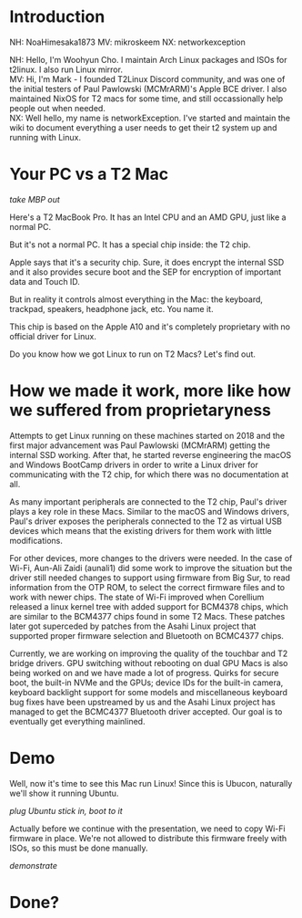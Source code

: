 # Introduction
NH: NoaHimesaka1873 MV: mikroskeem NX: networkexception

NH: Hello, I'm Woohyun Cho. I maintain Arch Linux packages and ISOs for t2linux. I also run Linux mirror.  
MV: Hi, I'm Mark - I founded T2Linux Discord community, and was one of the initial testers of Paul Pawlowski (MCMrARM)'s Apple BCE driver. I also maintained NixOS for T2 macs for some time, and still occassionally help people out when needed.  
NX: Well hello, my name is networkException. I've started and maintain the wiki to document everything a user needs to get their t2 system up and running with Linux.  

# Your PC vs a T2 Mac

*take MBP out*

Here's a T2 MacBook Pro. It has an Intel CPU and an AMD GPU, just like a normal PC.

But it's not a normal PC. It has a special chip inside: the T2 chip.

Apple says that it's a security chip. Sure, it does encrypt the internal SSD and it also provides secure boot and the SEP for encryption of important data and Touch ID.

But in reality it controls almost everything in the Mac: the keyboard, trackpad, speakers, headphone jack, etc. You name it.

This chip is based on the Apple A10 and it's completely proprietary with no official driver for Linux.

Do you know how we got Linux to run on T2 Macs? Let's find out.

# How we made it work, more like how we suffered from proprietaryness

Attempts to get Linux running on these machines started on 2018 and the first major advancement was Paul Pawlowski (MCMrARM) getting the internal SSD working. After that, he started reverse engineering the macOS and Windows BootCamp drivers in order to write a Linux driver for communicating with the T2 chip, for which there was no documentation at all.

As many important peripherals are connected to the T2 chip, Paul's driver plays a key role in these Macs. Similar to the macOS and Windows drivers, Paul's driver exposes the peripherals connected to the T2 as virtual USB devices which means that the existing drivers for them work with little modifications.

For other devices, more changes to the drivers were needed. In the case of Wi-Fi, Aun-Ali Zaidi (aunali1) did some work to improve the situation but the driver still needed changes to support using firmware from Big Sur, to read information from the OTP ROM, to select the correct firmware files and to work with newer chips. The state of Wi-Fi improved when Corellium released a linux kernel tree with added support for BCM4378 chips, which are similar to the BCM4377 chips found in some T2 Macs. These patches later got superceded by patches from the Asahi Linux project that supported proper firmware selection and Bluetooth on BCMC4377 chips.

Currently, we are working on improving the quality of the touchbar and T2 bridge drivers. GPU switching without rebooting on dual GPU Macs is also being worked on and we have made a lot of progress. Quirks for secure boot, the built-in NVMe and the GPUs; device IDs for the built-in camera, keyboard backlight support for some models and miscellaneous keyboard bug fixes have been upstreamed by us and the Asahi Linux project has managed to get the BCMC4377 Bluetooth driver accepted. Our goal is to eventually get everything mainlined.

# Demo

Well, now it's time to see this Mac run Linux! Since this is Ubucon, naturally we'll show it running Ubuntu.

*plug Ubuntu stick in, boot to it*

Actually before we continue with the presentation, we need to copy Wi-Fi firmware in place. We're not allowed to distribute this firmware freely with ISOs, so this must be done manually.

*demonstrate*

# Done?
